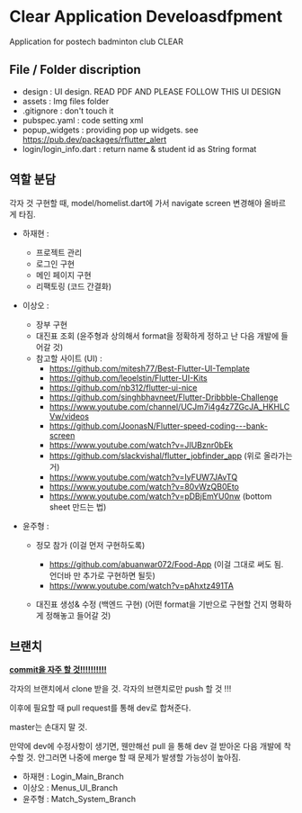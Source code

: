 # Clear Application Develoasdfpment

Application for postech badminton club CLEAR

## File / Folder discription

 - design : UI design. READ PDF AND PLEASE FOLLOW THIS UI DESIGN
 - assets : Img files folder
 - .gitignore : don't touch it
 - pubspec.yaml : code setting xml
 - popup_widgets : providing pop up widgets. see https://pub.dev/packages/rflutter_alert
 - login/login_info.dart : return name & student id as String format

## 역할 분담

각자 것 구현할 때, model/homelist.dart에 가서 navigate screen 변경해야 올바르게 타짐.

 - 하재현 :
    - 프로젝트 관리
    - 로그인 구현
    - 메인 페이지 구현
    - 리팩토링 (코드 간결화)

 - 이상오 :
    - 장부 구현
    - 대진표 조회 (윤주형과 상의해서 format을 정확하게 정하고 난 다음 개발에 들어갈 것)
    - 참고할 사이트 (UI) : 
      - https://github.com/mitesh77/Best-Flutter-UI-Template
      - https://github.com/leoelstin/Flutter-UI-Kits
      - https://github.com/nb312/flutter-ui-nice
      - https://github.com/singhbhavneet/Flutter-Dribbble-Challenge
      - https://www.youtube.com/channel/UCJm7i4g4z7ZGcJA_HKHLCVw/videos
      - https://github.com/JoonasN/Flutter-speed-coding---bank-screen
      - https://www.youtube.com/watch?v=JIUBznr0bEk
      - https://github.com/slackvishal/flutter_jobfinder_app (위로 올라가는거)
      - https://www.youtube.com/watch?v=IyFUW7JAvTQ
      - https://www.youtube.com/watch?v=80vWzQB0Eto
      - https://www.youtube.com/watch?v=pDBjEmYU0nw (bottom sheet 만드는 법)
     
        
 - 윤주형 :
    - 정모 참가 (이걸 먼저 구현하도록)
      - https://github.com/abuanwar072/Food-App (이걸 그대로 써도 됨. 언더바 만 추가로 구현하면 될듯)
      - https://www.youtube.com/watch?v=pAhxtz491TA
      
    - 대진표 생성& 수정 (백엔드 구현) (어떤 format을 기반으로 구현할 건지 명확하게 정해놓고 들어갈 것)

## 브랜치

<u>__commit을 자주 할 것!!!!!!!!!!__</u>

각자의 브랜치에서 clone 받을 것.
각자의 브랜치로만 push 할 것 !!!

이후에 필요할 때 pull request를 통해 dev로 합쳐준다.

master는 손대지 말 것.

만약에 dev에 수정사항이 생기면, 웬만해선 pull 을 통해 dev 걸 받아온 다음 개발에 착수할 것. 안그러면 나중에 merge 할 때 문제가 발생할 가능성이 높아짐.

 - 하재현 : Login_Main_Branch
 - 이상오 : Menus_UI_Branch
 - 윤주형 : Match_System_Branch

